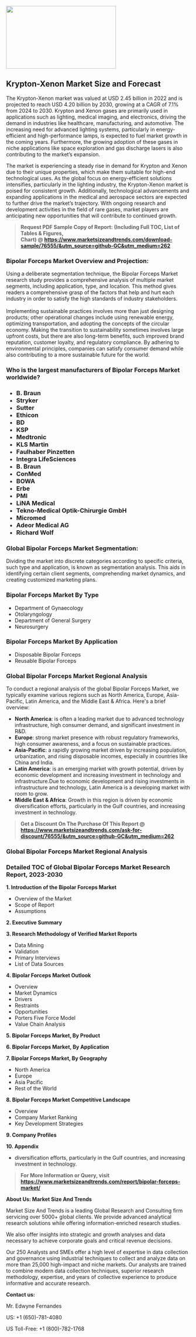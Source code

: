 <p><img class="alignnone size-medium wp-image-20088" src="https://ffe5etoiles.com/wp-content/uploads/2024/12/MST1-300x171.png" alt="" width="300" height="171" /></p><h2>Krypton-Xenon Market Size and Forecast</h2><p>The Krypton-Xenon market was valued at USD 2.45 billion in 2022 and is projected to reach USD 4.20 billion by 2030, growing at a CAGR of 7.1% from 2024 to 2030. Krypton and Xenon gases are primarily used in applications such as lighting, medical imaging, and electronics, driving the demand in industries like healthcare, manufacturing, and automotive. The increasing need for advanced lighting systems, particularly in energy-efficient and high-performance lamps, is expected to fuel market growth in the coming years. Furthermore, the growing adoption of these gases in niche applications like space exploration and gas discharge lasers is also contributing to the market’s expansion.</p><p>The market is experiencing a steady rise in demand for Krypton and Xenon due to their unique properties, which make them suitable for high-end technological uses. As the global focus on energy-efficient solutions intensifies, particularly in the lighting industry, the Krypton-Xenon market is poised for consistent growth. Additionally, technological advancements and expanding applications in the medical and aerospace sectors are expected to further drive the market’s trajectory. With ongoing research and development activities in the field of rare gases, market players are anticipating new opportunities that will contribute to continued growth.</p></p><blockquote id="" class=""><strong>Request PDF Sample Copy of Report: (Including Full TOC, List of Tables &amp; Figures, Chart)&nbsp;@&nbsp;<strong><a href="https://www.marketsizeandtrends.com/download-sample/76555/&utm_source=github-GC&utm_medium=262" target="_blank">https://www.marketsizeandtrends.com/download-sample/76555/&utm_source=github-GC&utm_medium=262</a></strong></strong></blockquote><h3 id="" class="">Bipolar Forceps Market&nbsp;Overview and Projection:</h3><p id="" class="">Using a deliberate segmentation technique, the Bipolar Forceps Market research study provides a comprehensive analysis of multiple market segments, including application, type, and location. This method gives readers a comprehensive grasp of the factors that help and hurt each industry in order to satisfy the high standards of industry stakeholders. <br /> <br />Implementing sustainable practices involves more than just designing products; other operational changes include using renewable energy, optimizing transportation, and adopting the concepts of the circular economy. Making the transition to sustainability sometimes involves large upfront costs, but there are also long-term benefits, such improved brand reputation, customer loyalty, and regulatory compliance. By adhering to environmental principles, companies can satisfy consumer demand while also contributing to a more sustainable future for the world.</p><h3 id="" class="">Who is the largest manufacturers of&nbsp;Bipolar Forceps Market worldwide?</h3><h3 class=""><p><ul><li>B. Braun </li><li> Stryker </li><li> Sutter </li><li> Ethicon </li><li> BD </li><li> KSP </li><li> Medtronic </li><li> KLS Martin </li><li> Faulhaber Pinzetten </li><li> Integra LifeSciences </li><li> B. Braun </li><li> ConMed </li><li> BOWA </li><li> Erbe </li><li> PMI </li><li> LiNA Medical </li><li> Tekno-Medical Optik-Chirurgie GmbH </li><li> Micromed </li><li> Adeor Medical AG </li><li> Richard Wolf</li></ul></p></h3><h3 id="" class="">Global&nbsp;Bipolar Forceps Market Segmentation:</h3><p id="" class="">Dividing the market into discrete categories according to specific criteria, such type and application, is known as segmentation analysis. This aids in identifying certain client segments, comprehending market dynamics, and creating customized marketing plans.</p><h3 id="" class="">Bipolar Forceps Market&nbsp;By Type</h3><p><p><ul><li>Department of Gynaecology </li><li> Otolaryngology </li><li> Department of General Surgery </li><li> Neurosurgery</p></li></ul></p></p><h3 id="" class="">Bipolar Forceps Market&nbsp;By Application</h3><p class=""><p><ul><li>Disposable Bipolar Forceps </li><li> Reusable Bipolar Forceps</li></ul></p></p><h3 id="" class="">Global Bipolar Forceps Market Regional Analysis</h3><p id="" class="">To conduct a regional analysis of the global Bipolar Forceps Market, we typically examine various regions such as North America, Europe, Asia-Pacific, Latin America, and the Middle East &amp; Africa. Here's a brief overview:</p><ul><li><strong>North America</strong>: is often a leading market due to advanced technology infrastructure, high consumer demand, and significant investment in R&amp;D.</li><li><strong>Europe</strong>: strong market presence with robust regulatory frameworks, high consumer awareness, and a focus on sustainable practices.</li><li><strong>Asia-Pacific</strong>: a rapidly growing market driven by increasing population, urbanization, and rising disposable incomes, especially in countries like China and India.</li><li><strong>Latin America</strong>: is an emerging market with growth potential, driven by economic development and increasing investment in technology and infrastructure.Due to economic development and rising investments in infrastructure and technology, Latin America is a developing market with room to grow.</li><li><strong>Middle East &amp; Africa</strong>: Growth in this region is driven by economic diversification efforts, particularly in the Gulf countries, and increasing investment in technology.</li></ul><blockquote id="" class=""><strong>Get a Discount On The Purchase Of This Report @ <strong><a href="https://www.marketsizeandtrends.com/ask-for-discount/76555/&utm_source=github-GC&utm_medium=262" target="_blank">https://www.marketsizeandtrends.com/ask-for-discount/76555/&utm_source=github-GC&utm_medium=262</a></strong></strong></blockquote><h3 id="" class="">Global Bipolar Forceps Market Regional Analysis</h3><h3 id="" class="">Detailed TOC of Global Bipolar Forceps Market Research Report, 2023-2030</h3><p id="" class=""><strong>1. Introduction of the Bipolar Forceps Market</strong></p><ul><li>Overview of the Market</li><li>Scope of Report</li><li>Assumptions</li></ul><p id="" class=""><strong>2. Executive Summary</strong></p><p id="" class=""><strong>3. Research Methodology of Verified Market Reports</strong></p><ul><li>Data Mining</li><li>Validation</li><li>Primary Interviews</li><li>List of Data Sources</li></ul><p id="" class=""><strong>4. Bipolar Forceps Market Outlook</strong></p><ul><li>Overview</li><li>Market Dynamics</li><li>Drivers</li><li>Restraints</li><li>Opportunities</li><li>Porters Five Force Model</li><li>Value Chain Analysis</li></ul><p id="" class=""><strong>5. Bipolar Forceps Market, By Product</strong></p><p id="" class=""><strong>6. Bipolar Forceps Market, By Application</strong></p><p id="" class=""><strong>7. Bipolar Forceps Market, By Geography</strong></p><ul><li>North America</li><li>Europe</li><li>Asia Pacific</li><li>Rest of the World</li></ul><p id="" class=""><strong>8. Bipolar Forceps Market Competitive Landscape</strong></p><ul><li>Overview</li><li>Company Market Ranking</li><li>Key Development Strategies</li></ul><p id="" class=""><strong>9. Company Profiles</strong></p><p id="" class=""><strong>10. Appendix</strong></p><ul><li>diversification efforts, particularly in the Gulf countries, and increasing investment in technology.</li></ul><blockquote id="" class=""><strong>For More Information or Query, visit <strong><strong><a href="https://www.marketsizeandtrends.com/report/bipolar-forceps-market/" target="_blank">https://www.marketsizeandtrends.com/report/bipolar-forceps-market/</a></strong></strong></strong></blockquote><p id="" class=""><strong>About Us: Market Size And Trends</strong></p><p id="" class="">Market Size And Trends is a leading Global Research and Consulting firm servicing over 5000+ global clients. We provide advanced analytical research solutions while offering information-enriched research studies.</p><p id="" class="">We also offer insights into strategic and growth analyses and data necessary to achieve corporate goals and critical revenue decisions.</p><p id="" class="">Our 250 Analysts and SMEs offer a high level of expertise in data collection and governance using industrial techniques to collect and analyze data on more than 25,000 high-impact and niche markets. Our analysts are trained to combine modern data collection techniques, superior research methodology, expertise, and years of collective experience to produce informative and accurate research.</p><p id="" class=""><strong>Contact us:</strong></p><p id="" class="">Mr. Edwyne Fernandes</p><p id="" class="">US: +1 (650)-781-4080</p><p id="" class="">US Toll-Free: +1 (800)-782-1768</p>
